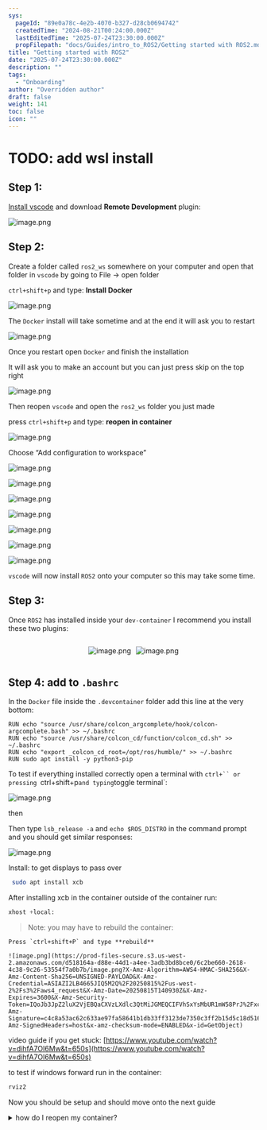 ```yaml
---
sys:
  pageId: "89e0a78c-4e2b-4070-b327-d28cb0694742"
  createdTime: "2024-08-21T00:24:00.000Z"
  lastEditedTime: "2025-07-24T23:30:00.000Z"
  propFilepath: "docs/Guides/intro_to_ROS2/Getting started with ROS2.md"
title: "Getting started with ROS2"
date: "2025-07-24T23:30:00.000Z"
description: ""
tags:
  - "Onboarding"
author: "Overridden author"
draft: false
weight: 141
toc: false
icon: ""
---
```


# TODO: add wsl install

## Step 1:

[Install vscode](https://code.visualstudio.com/download) and download **Remote Development** plugin:

![image.png](https://prod-files-secure.s3.us-west-2.amazonaws.com/d518164a-d88e-44d1-a4ee-3adb3bd8bce0/efb52993-1881-4a40-b95e-6f020334f022/image.png?X-Amz-Algorithm=AWS4-HMAC-SHA256&X-Amz-Content-Sha256=UNSIGNED-PAYLOAD&X-Amz-Credential=ASIAZI2LB466TZJLYTFX%2F20250815%2Fus-west-2%2Fs3%2Faws4_request&X-Amz-Date=20250815T140922Z&X-Amz-Expires=3600&X-Amz-Security-Token=IQoJb3JpZ2luX2VjEBQaCXVzLXdlc3QtMiJHMEUCIDDTM4vWZ4pj4mf2rn3xh6irYWEn4JnFaPyVJUE1lm25AiEArQdrxIkFIZsfhwpaz4cSlO5UZXVlYCSIm75BslIWwQ0q%2FwMIXRAAGgw2Mzc0MjMxODM4MDUiDJhz%2B9itxceNPEXVSyrcA1g8SvEwGfWsCNVCqpr5o01aUJGIP5d2D3PDvjs7518dP9yTr8cEPjmUXuF9Tz%2BaB07AkQ4hh4GBvldY%2FRs%2BNltEDTT9yCRd67q%2FczcdT8fy8SBv4wwWUhzx8e3nDz%2BFnyln5Y0sl1z3bXsqQDSexX7LpJwcqFZ2JxeZBuSkyw3tCky4rok2Q3d96y4sb5y12fJdGC94Oe7E2LKEGznSQdpVVPb7nLlDKaKS36pzyULJ8nWKkmfMBaUoHo2WXSZLgluuG%2Brkd%2BqHqHC09ifanshKb2XisO1gR4TNBiuoIPxNJUN2k6l7pBWBzNM2QlmwUwPPo9sfJ6E1fiCpBeXvM7RLk7KcrG2hQvCyk0qkB1dZyPrIviVi56ERGZ8DZmGZY7CNjOrNkmRHzptoqJxnNoqabaSRoS4hhUJylfTTlqifOMrXS3b%2FSz0En%2FUVfyA1xM4gyY422Yma1ZRPTBBzHXn8QxRHDZ4edpkf3vxdNWAWH0gJZjAkmq4070zk5NyVz46kifK%2FPSHKkmmAJtB3H5sBueZzG5e5M2OoI9z9VBuE6M87cfVU1AGUasOczWST0e%2BRx%2BuOu1vPfOIo4jnK0ttKafihXLISl5A%2BJxbu5KldGU4n%2FmSL4DCb1i0jMPq3%2FMQGOqUBtXLJv5lZ01mO%2FLjFHOLfyKrIWDBZG41JWe7fNHUc68pUcvY%2FCUYcRBSPje8QFkF09AaHeLK2ArKuKfnbNqnlF6JiiodLfVNm%2BomLC3dntFhk5BJ0H8Cwo0Dv2h6zqLlsTU27tKQVr%2Fzq5hIIourA10frt%2F2XA7wunRCPvKaCr4yGCeCl%2Fnuj9ahjVE2DrJU4JU%2BxbTZ9g5sYQlo6Zsv5tKXUwuOo&X-Amz-Signature=dad68a56ff1cdc40f2683e2c020b9c39b35db971f959b92053c62ac7b10cc9d1&X-Amz-SignedHeaders=host&x-amz-checksum-mode=ENABLED&x-id=GetObject)

## Step 2:

Create a folder called `ros2_ws` somewhere on your computer and open that folder in `vscode` by going to File → open folder 

`ctrl+shift+p` and type: **Install Docker**

![image.png](https://prod-files-secure.s3.us-west-2.amazonaws.com/d518164a-d88e-44d1-a4ee-3adb3bd8bce0/2269dc0e-1cd5-47ff-bceb-c04ad9b2eab0/image.png?X-Amz-Algorithm=AWS4-HMAC-SHA256&X-Amz-Content-Sha256=UNSIGNED-PAYLOAD&X-Amz-Credential=ASIAZI2LB466TZJLYTFX%2F20250815%2Fus-west-2%2Fs3%2Faws4_request&X-Amz-Date=20250815T140922Z&X-Amz-Expires=3600&X-Amz-Security-Token=IQoJb3JpZ2luX2VjEBQaCXVzLXdlc3QtMiJHMEUCIDDTM4vWZ4pj4mf2rn3xh6irYWEn4JnFaPyVJUE1lm25AiEArQdrxIkFIZsfhwpaz4cSlO5UZXVlYCSIm75BslIWwQ0q%2FwMIXRAAGgw2Mzc0MjMxODM4MDUiDJhz%2B9itxceNPEXVSyrcA1g8SvEwGfWsCNVCqpr5o01aUJGIP5d2D3PDvjs7518dP9yTr8cEPjmUXuF9Tz%2BaB07AkQ4hh4GBvldY%2FRs%2BNltEDTT9yCRd67q%2FczcdT8fy8SBv4wwWUhzx8e3nDz%2BFnyln5Y0sl1z3bXsqQDSexX7LpJwcqFZ2JxeZBuSkyw3tCky4rok2Q3d96y4sb5y12fJdGC94Oe7E2LKEGznSQdpVVPb7nLlDKaKS36pzyULJ8nWKkmfMBaUoHo2WXSZLgluuG%2Brkd%2BqHqHC09ifanshKb2XisO1gR4TNBiuoIPxNJUN2k6l7pBWBzNM2QlmwUwPPo9sfJ6E1fiCpBeXvM7RLk7KcrG2hQvCyk0qkB1dZyPrIviVi56ERGZ8DZmGZY7CNjOrNkmRHzptoqJxnNoqabaSRoS4hhUJylfTTlqifOMrXS3b%2FSz0En%2FUVfyA1xM4gyY422Yma1ZRPTBBzHXn8QxRHDZ4edpkf3vxdNWAWH0gJZjAkmq4070zk5NyVz46kifK%2FPSHKkmmAJtB3H5sBueZzG5e5M2OoI9z9VBuE6M87cfVU1AGUasOczWST0e%2BRx%2BuOu1vPfOIo4jnK0ttKafihXLISl5A%2BJxbu5KldGU4n%2FmSL4DCb1i0jMPq3%2FMQGOqUBtXLJv5lZ01mO%2FLjFHOLfyKrIWDBZG41JWe7fNHUc68pUcvY%2FCUYcRBSPje8QFkF09AaHeLK2ArKuKfnbNqnlF6JiiodLfVNm%2BomLC3dntFhk5BJ0H8Cwo0Dv2h6zqLlsTU27tKQVr%2Fzq5hIIourA10frt%2F2XA7wunRCPvKaCr4yGCeCl%2Fnuj9ahjVE2DrJU4JU%2BxbTZ9g5sYQlo6Zsv5tKXUwuOo&X-Amz-Signature=5f8026af86298a67e870c56a64b8d4e2f9c8e62a7e6e079ff7fa7bcdc51e49e0&X-Amz-SignedHeaders=host&x-amz-checksum-mode=ENABLED&x-id=GetObject)

The `Docker` install will take sometime and at the end it will ask you to restart

![image.png](https://prod-files-secure.s3.us-west-2.amazonaws.com/d518164a-d88e-44d1-a4ee-3adb3bd8bce0/ed233f78-be33-4b1f-b89c-9c346c0e961e/image.png?X-Amz-Algorithm=AWS4-HMAC-SHA256&X-Amz-Content-Sha256=UNSIGNED-PAYLOAD&X-Amz-Credential=ASIAZI2LB466TZJLYTFX%2F20250815%2Fus-west-2%2Fs3%2Faws4_request&X-Amz-Date=20250815T140922Z&X-Amz-Expires=3600&X-Amz-Security-Token=IQoJb3JpZ2luX2VjEBQaCXVzLXdlc3QtMiJHMEUCIDDTM4vWZ4pj4mf2rn3xh6irYWEn4JnFaPyVJUE1lm25AiEArQdrxIkFIZsfhwpaz4cSlO5UZXVlYCSIm75BslIWwQ0q%2FwMIXRAAGgw2Mzc0MjMxODM4MDUiDJhz%2B9itxceNPEXVSyrcA1g8SvEwGfWsCNVCqpr5o01aUJGIP5d2D3PDvjs7518dP9yTr8cEPjmUXuF9Tz%2BaB07AkQ4hh4GBvldY%2FRs%2BNltEDTT9yCRd67q%2FczcdT8fy8SBv4wwWUhzx8e3nDz%2BFnyln5Y0sl1z3bXsqQDSexX7LpJwcqFZ2JxeZBuSkyw3tCky4rok2Q3d96y4sb5y12fJdGC94Oe7E2LKEGznSQdpVVPb7nLlDKaKS36pzyULJ8nWKkmfMBaUoHo2WXSZLgluuG%2Brkd%2BqHqHC09ifanshKb2XisO1gR4TNBiuoIPxNJUN2k6l7pBWBzNM2QlmwUwPPo9sfJ6E1fiCpBeXvM7RLk7KcrG2hQvCyk0qkB1dZyPrIviVi56ERGZ8DZmGZY7CNjOrNkmRHzptoqJxnNoqabaSRoS4hhUJylfTTlqifOMrXS3b%2FSz0En%2FUVfyA1xM4gyY422Yma1ZRPTBBzHXn8QxRHDZ4edpkf3vxdNWAWH0gJZjAkmq4070zk5NyVz46kifK%2FPSHKkmmAJtB3H5sBueZzG5e5M2OoI9z9VBuE6M87cfVU1AGUasOczWST0e%2BRx%2BuOu1vPfOIo4jnK0ttKafihXLISl5A%2BJxbu5KldGU4n%2FmSL4DCb1i0jMPq3%2FMQGOqUBtXLJv5lZ01mO%2FLjFHOLfyKrIWDBZG41JWe7fNHUc68pUcvY%2FCUYcRBSPje8QFkF09AaHeLK2ArKuKfnbNqnlF6JiiodLfVNm%2BomLC3dntFhk5BJ0H8Cwo0Dv2h6zqLlsTU27tKQVr%2Fzq5hIIourA10frt%2F2XA7wunRCPvKaCr4yGCeCl%2Fnuj9ahjVE2DrJU4JU%2BxbTZ9g5sYQlo6Zsv5tKXUwuOo&X-Amz-Signature=47d2cb816a478c5bae1b8a031436fc0f0d94a33077b87a640ab25e8fae55f2bd&X-Amz-SignedHeaders=host&x-amz-checksum-mode=ENABLED&x-id=GetObject)

Once you restart open `Docker` and finish the installation

It will ask you to make an account but you can just press skip on the top right

![image.png](https://prod-files-secure.s3.us-west-2.amazonaws.com/d518164a-d88e-44d1-a4ee-3adb3bd8bce0/21010ad9-1659-4fd9-9f59-9932a09b2a3d/image.png?X-Amz-Algorithm=AWS4-HMAC-SHA256&X-Amz-Content-Sha256=UNSIGNED-PAYLOAD&X-Amz-Credential=ASIAZI2LB466TZJLYTFX%2F20250815%2Fus-west-2%2Fs3%2Faws4_request&X-Amz-Date=20250815T140922Z&X-Amz-Expires=3600&X-Amz-Security-Token=IQoJb3JpZ2luX2VjEBQaCXVzLXdlc3QtMiJHMEUCIDDTM4vWZ4pj4mf2rn3xh6irYWEn4JnFaPyVJUE1lm25AiEArQdrxIkFIZsfhwpaz4cSlO5UZXVlYCSIm75BslIWwQ0q%2FwMIXRAAGgw2Mzc0MjMxODM4MDUiDJhz%2B9itxceNPEXVSyrcA1g8SvEwGfWsCNVCqpr5o01aUJGIP5d2D3PDvjs7518dP9yTr8cEPjmUXuF9Tz%2BaB07AkQ4hh4GBvldY%2FRs%2BNltEDTT9yCRd67q%2FczcdT8fy8SBv4wwWUhzx8e3nDz%2BFnyln5Y0sl1z3bXsqQDSexX7LpJwcqFZ2JxeZBuSkyw3tCky4rok2Q3d96y4sb5y12fJdGC94Oe7E2LKEGznSQdpVVPb7nLlDKaKS36pzyULJ8nWKkmfMBaUoHo2WXSZLgluuG%2Brkd%2BqHqHC09ifanshKb2XisO1gR4TNBiuoIPxNJUN2k6l7pBWBzNM2QlmwUwPPo9sfJ6E1fiCpBeXvM7RLk7KcrG2hQvCyk0qkB1dZyPrIviVi56ERGZ8DZmGZY7CNjOrNkmRHzptoqJxnNoqabaSRoS4hhUJylfTTlqifOMrXS3b%2FSz0En%2FUVfyA1xM4gyY422Yma1ZRPTBBzHXn8QxRHDZ4edpkf3vxdNWAWH0gJZjAkmq4070zk5NyVz46kifK%2FPSHKkmmAJtB3H5sBueZzG5e5M2OoI9z9VBuE6M87cfVU1AGUasOczWST0e%2BRx%2BuOu1vPfOIo4jnK0ttKafihXLISl5A%2BJxbu5KldGU4n%2FmSL4DCb1i0jMPq3%2FMQGOqUBtXLJv5lZ01mO%2FLjFHOLfyKrIWDBZG41JWe7fNHUc68pUcvY%2FCUYcRBSPje8QFkF09AaHeLK2ArKuKfnbNqnlF6JiiodLfVNm%2BomLC3dntFhk5BJ0H8Cwo0Dv2h6zqLlsTU27tKQVr%2Fzq5hIIourA10frt%2F2XA7wunRCPvKaCr4yGCeCl%2Fnuj9ahjVE2DrJU4JU%2BxbTZ9g5sYQlo6Zsv5tKXUwuOo&X-Amz-Signature=20aa0396f8536b206238c413a6ea9ae3801a81ae3839b4fe03466e73276f97dc&X-Amz-SignedHeaders=host&x-amz-checksum-mode=ENABLED&x-id=GetObject)

Then reopen `vscode` and open the `ros2_ws` folder you just made

press `ctrl+shift+p` and type: **reopen in container**

![image.png](https://prod-files-secure.s3.us-west-2.amazonaws.com/d518164a-d88e-44d1-a4ee-3adb3bd8bce0/4e93b8c2-41ad-488c-8095-c74205196118/image.png?X-Amz-Algorithm=AWS4-HMAC-SHA256&X-Amz-Content-Sha256=UNSIGNED-PAYLOAD&X-Amz-Credential=ASIAZI2LB466TZJLYTFX%2F20250815%2Fus-west-2%2Fs3%2Faws4_request&X-Amz-Date=20250815T140922Z&X-Amz-Expires=3600&X-Amz-Security-Token=IQoJb3JpZ2luX2VjEBQaCXVzLXdlc3QtMiJHMEUCIDDTM4vWZ4pj4mf2rn3xh6irYWEn4JnFaPyVJUE1lm25AiEArQdrxIkFIZsfhwpaz4cSlO5UZXVlYCSIm75BslIWwQ0q%2FwMIXRAAGgw2Mzc0MjMxODM4MDUiDJhz%2B9itxceNPEXVSyrcA1g8SvEwGfWsCNVCqpr5o01aUJGIP5d2D3PDvjs7518dP9yTr8cEPjmUXuF9Tz%2BaB07AkQ4hh4GBvldY%2FRs%2BNltEDTT9yCRd67q%2FczcdT8fy8SBv4wwWUhzx8e3nDz%2BFnyln5Y0sl1z3bXsqQDSexX7LpJwcqFZ2JxeZBuSkyw3tCky4rok2Q3d96y4sb5y12fJdGC94Oe7E2LKEGznSQdpVVPb7nLlDKaKS36pzyULJ8nWKkmfMBaUoHo2WXSZLgluuG%2Brkd%2BqHqHC09ifanshKb2XisO1gR4TNBiuoIPxNJUN2k6l7pBWBzNM2QlmwUwPPo9sfJ6E1fiCpBeXvM7RLk7KcrG2hQvCyk0qkB1dZyPrIviVi56ERGZ8DZmGZY7CNjOrNkmRHzptoqJxnNoqabaSRoS4hhUJylfTTlqifOMrXS3b%2FSz0En%2FUVfyA1xM4gyY422Yma1ZRPTBBzHXn8QxRHDZ4edpkf3vxdNWAWH0gJZjAkmq4070zk5NyVz46kifK%2FPSHKkmmAJtB3H5sBueZzG5e5M2OoI9z9VBuE6M87cfVU1AGUasOczWST0e%2BRx%2BuOu1vPfOIo4jnK0ttKafihXLISl5A%2BJxbu5KldGU4n%2FmSL4DCb1i0jMPq3%2FMQGOqUBtXLJv5lZ01mO%2FLjFHOLfyKrIWDBZG41JWe7fNHUc68pUcvY%2FCUYcRBSPje8QFkF09AaHeLK2ArKuKfnbNqnlF6JiiodLfVNm%2BomLC3dntFhk5BJ0H8Cwo0Dv2h6zqLlsTU27tKQVr%2Fzq5hIIourA10frt%2F2XA7wunRCPvKaCr4yGCeCl%2Fnuj9ahjVE2DrJU4JU%2BxbTZ9g5sYQlo6Zsv5tKXUwuOo&X-Amz-Signature=8a986577e06d2792348550d82eb09fb2c8a944f118dde6ddd6ad9af57e04c984&X-Amz-SignedHeaders=host&x-amz-checksum-mode=ENABLED&x-id=GetObject)

Choose “Add configuration to workspace”

![image.png](https://prod-files-secure.s3.us-west-2.amazonaws.com/d518164a-d88e-44d1-a4ee-3adb3bd8bce0/9560b282-5060-4989-ba37-97e7b2c22476/image.png?X-Amz-Algorithm=AWS4-HMAC-SHA256&X-Amz-Content-Sha256=UNSIGNED-PAYLOAD&X-Amz-Credential=ASIAZI2LB466TZJLYTFX%2F20250815%2Fus-west-2%2Fs3%2Faws4_request&X-Amz-Date=20250815T140922Z&X-Amz-Expires=3600&X-Amz-Security-Token=IQoJb3JpZ2luX2VjEBQaCXVzLXdlc3QtMiJHMEUCIDDTM4vWZ4pj4mf2rn3xh6irYWEn4JnFaPyVJUE1lm25AiEArQdrxIkFIZsfhwpaz4cSlO5UZXVlYCSIm75BslIWwQ0q%2FwMIXRAAGgw2Mzc0MjMxODM4MDUiDJhz%2B9itxceNPEXVSyrcA1g8SvEwGfWsCNVCqpr5o01aUJGIP5d2D3PDvjs7518dP9yTr8cEPjmUXuF9Tz%2BaB07AkQ4hh4GBvldY%2FRs%2BNltEDTT9yCRd67q%2FczcdT8fy8SBv4wwWUhzx8e3nDz%2BFnyln5Y0sl1z3bXsqQDSexX7LpJwcqFZ2JxeZBuSkyw3tCky4rok2Q3d96y4sb5y12fJdGC94Oe7E2LKEGznSQdpVVPb7nLlDKaKS36pzyULJ8nWKkmfMBaUoHo2WXSZLgluuG%2Brkd%2BqHqHC09ifanshKb2XisO1gR4TNBiuoIPxNJUN2k6l7pBWBzNM2QlmwUwPPo9sfJ6E1fiCpBeXvM7RLk7KcrG2hQvCyk0qkB1dZyPrIviVi56ERGZ8DZmGZY7CNjOrNkmRHzptoqJxnNoqabaSRoS4hhUJylfTTlqifOMrXS3b%2FSz0En%2FUVfyA1xM4gyY422Yma1ZRPTBBzHXn8QxRHDZ4edpkf3vxdNWAWH0gJZjAkmq4070zk5NyVz46kifK%2FPSHKkmmAJtB3H5sBueZzG5e5M2OoI9z9VBuE6M87cfVU1AGUasOczWST0e%2BRx%2BuOu1vPfOIo4jnK0ttKafihXLISl5A%2BJxbu5KldGU4n%2FmSL4DCb1i0jMPq3%2FMQGOqUBtXLJv5lZ01mO%2FLjFHOLfyKrIWDBZG41JWe7fNHUc68pUcvY%2FCUYcRBSPje8QFkF09AaHeLK2ArKuKfnbNqnlF6JiiodLfVNm%2BomLC3dntFhk5BJ0H8Cwo0Dv2h6zqLlsTU27tKQVr%2Fzq5hIIourA10frt%2F2XA7wunRCPvKaCr4yGCeCl%2Fnuj9ahjVE2DrJU4JU%2BxbTZ9g5sYQlo6Zsv5tKXUwuOo&X-Amz-Signature=12c8b43ffea82a9cd0800429adc66463b962f2ffbfdba17b8c3397ea6f6bb54f&X-Amz-SignedHeaders=host&x-amz-checksum-mode=ENABLED&x-id=GetObject)

![image.png](https://prod-files-secure.s3.us-west-2.amazonaws.com/d518164a-d88e-44d1-a4ee-3adb3bd8bce0/2ee63f81-886b-48e8-a553-dc6e5eac99e4/image.png?X-Amz-Algorithm=AWS4-HMAC-SHA256&X-Amz-Content-Sha256=UNSIGNED-PAYLOAD&X-Amz-Credential=ASIAZI2LB466TZJLYTFX%2F20250815%2Fus-west-2%2Fs3%2Faws4_request&X-Amz-Date=20250815T140922Z&X-Amz-Expires=3600&X-Amz-Security-Token=IQoJb3JpZ2luX2VjEBQaCXVzLXdlc3QtMiJHMEUCIDDTM4vWZ4pj4mf2rn3xh6irYWEn4JnFaPyVJUE1lm25AiEArQdrxIkFIZsfhwpaz4cSlO5UZXVlYCSIm75BslIWwQ0q%2FwMIXRAAGgw2Mzc0MjMxODM4MDUiDJhz%2B9itxceNPEXVSyrcA1g8SvEwGfWsCNVCqpr5o01aUJGIP5d2D3PDvjs7518dP9yTr8cEPjmUXuF9Tz%2BaB07AkQ4hh4GBvldY%2FRs%2BNltEDTT9yCRd67q%2FczcdT8fy8SBv4wwWUhzx8e3nDz%2BFnyln5Y0sl1z3bXsqQDSexX7LpJwcqFZ2JxeZBuSkyw3tCky4rok2Q3d96y4sb5y12fJdGC94Oe7E2LKEGznSQdpVVPb7nLlDKaKS36pzyULJ8nWKkmfMBaUoHo2WXSZLgluuG%2Brkd%2BqHqHC09ifanshKb2XisO1gR4TNBiuoIPxNJUN2k6l7pBWBzNM2QlmwUwPPo9sfJ6E1fiCpBeXvM7RLk7KcrG2hQvCyk0qkB1dZyPrIviVi56ERGZ8DZmGZY7CNjOrNkmRHzptoqJxnNoqabaSRoS4hhUJylfTTlqifOMrXS3b%2FSz0En%2FUVfyA1xM4gyY422Yma1ZRPTBBzHXn8QxRHDZ4edpkf3vxdNWAWH0gJZjAkmq4070zk5NyVz46kifK%2FPSHKkmmAJtB3H5sBueZzG5e5M2OoI9z9VBuE6M87cfVU1AGUasOczWST0e%2BRx%2BuOu1vPfOIo4jnK0ttKafihXLISl5A%2BJxbu5KldGU4n%2FmSL4DCb1i0jMPq3%2FMQGOqUBtXLJv5lZ01mO%2FLjFHOLfyKrIWDBZG41JWe7fNHUc68pUcvY%2FCUYcRBSPje8QFkF09AaHeLK2ArKuKfnbNqnlF6JiiodLfVNm%2BomLC3dntFhk5BJ0H8Cwo0Dv2h6zqLlsTU27tKQVr%2Fzq5hIIourA10frt%2F2XA7wunRCPvKaCr4yGCeCl%2Fnuj9ahjVE2DrJU4JU%2BxbTZ9g5sYQlo6Zsv5tKXUwuOo&X-Amz-Signature=5863958e6f1bad38dfc4c6356672c663f463ba8cf12dac2a22d270d4f9ea5ef0&X-Amz-SignedHeaders=host&x-amz-checksum-mode=ENABLED&x-id=GetObject)

![image.png](https://prod-files-secure.s3.us-west-2.amazonaws.com/d518164a-d88e-44d1-a4ee-3adb3bd8bce0/e0fd626c-c8b6-4b2c-95d1-fa4c26514504/image.png?X-Amz-Algorithm=AWS4-HMAC-SHA256&X-Amz-Content-Sha256=UNSIGNED-PAYLOAD&X-Amz-Credential=ASIAZI2LB466TZJLYTFX%2F20250815%2Fus-west-2%2Fs3%2Faws4_request&X-Amz-Date=20250815T140922Z&X-Amz-Expires=3600&X-Amz-Security-Token=IQoJb3JpZ2luX2VjEBQaCXVzLXdlc3QtMiJHMEUCIDDTM4vWZ4pj4mf2rn3xh6irYWEn4JnFaPyVJUE1lm25AiEArQdrxIkFIZsfhwpaz4cSlO5UZXVlYCSIm75BslIWwQ0q%2FwMIXRAAGgw2Mzc0MjMxODM4MDUiDJhz%2B9itxceNPEXVSyrcA1g8SvEwGfWsCNVCqpr5o01aUJGIP5d2D3PDvjs7518dP9yTr8cEPjmUXuF9Tz%2BaB07AkQ4hh4GBvldY%2FRs%2BNltEDTT9yCRd67q%2FczcdT8fy8SBv4wwWUhzx8e3nDz%2BFnyln5Y0sl1z3bXsqQDSexX7LpJwcqFZ2JxeZBuSkyw3tCky4rok2Q3d96y4sb5y12fJdGC94Oe7E2LKEGznSQdpVVPb7nLlDKaKS36pzyULJ8nWKkmfMBaUoHo2WXSZLgluuG%2Brkd%2BqHqHC09ifanshKb2XisO1gR4TNBiuoIPxNJUN2k6l7pBWBzNM2QlmwUwPPo9sfJ6E1fiCpBeXvM7RLk7KcrG2hQvCyk0qkB1dZyPrIviVi56ERGZ8DZmGZY7CNjOrNkmRHzptoqJxnNoqabaSRoS4hhUJylfTTlqifOMrXS3b%2FSz0En%2FUVfyA1xM4gyY422Yma1ZRPTBBzHXn8QxRHDZ4edpkf3vxdNWAWH0gJZjAkmq4070zk5NyVz46kifK%2FPSHKkmmAJtB3H5sBueZzG5e5M2OoI9z9VBuE6M87cfVU1AGUasOczWST0e%2BRx%2BuOu1vPfOIo4jnK0ttKafihXLISl5A%2BJxbu5KldGU4n%2FmSL4DCb1i0jMPq3%2FMQGOqUBtXLJv5lZ01mO%2FLjFHOLfyKrIWDBZG41JWe7fNHUc68pUcvY%2FCUYcRBSPje8QFkF09AaHeLK2ArKuKfnbNqnlF6JiiodLfVNm%2BomLC3dntFhk5BJ0H8Cwo0Dv2h6zqLlsTU27tKQVr%2Fzq5hIIourA10frt%2F2XA7wunRCPvKaCr4yGCeCl%2Fnuj9ahjVE2DrJU4JU%2BxbTZ9g5sYQlo6Zsv5tKXUwuOo&X-Amz-Signature=9ad87789349307f7dfcc970484029710d9f79fa23106bfcda7a4f64aec28a013&X-Amz-SignedHeaders=host&x-amz-checksum-mode=ENABLED&x-id=GetObject)

![image.png](https://prod-files-secure.s3.us-west-2.amazonaws.com/d518164a-d88e-44d1-a4ee-3adb3bd8bce0/a2e13f50-d2ab-4719-a4c2-7ced634bfc9d/image.png?X-Amz-Algorithm=AWS4-HMAC-SHA256&X-Amz-Content-Sha256=UNSIGNED-PAYLOAD&X-Amz-Credential=ASIAZI2LB466TZJLYTFX%2F20250815%2Fus-west-2%2Fs3%2Faws4_request&X-Amz-Date=20250815T140922Z&X-Amz-Expires=3600&X-Amz-Security-Token=IQoJb3JpZ2luX2VjEBQaCXVzLXdlc3QtMiJHMEUCIDDTM4vWZ4pj4mf2rn3xh6irYWEn4JnFaPyVJUE1lm25AiEArQdrxIkFIZsfhwpaz4cSlO5UZXVlYCSIm75BslIWwQ0q%2FwMIXRAAGgw2Mzc0MjMxODM4MDUiDJhz%2B9itxceNPEXVSyrcA1g8SvEwGfWsCNVCqpr5o01aUJGIP5d2D3PDvjs7518dP9yTr8cEPjmUXuF9Tz%2BaB07AkQ4hh4GBvldY%2FRs%2BNltEDTT9yCRd67q%2FczcdT8fy8SBv4wwWUhzx8e3nDz%2BFnyln5Y0sl1z3bXsqQDSexX7LpJwcqFZ2JxeZBuSkyw3tCky4rok2Q3d96y4sb5y12fJdGC94Oe7E2LKEGznSQdpVVPb7nLlDKaKS36pzyULJ8nWKkmfMBaUoHo2WXSZLgluuG%2Brkd%2BqHqHC09ifanshKb2XisO1gR4TNBiuoIPxNJUN2k6l7pBWBzNM2QlmwUwPPo9sfJ6E1fiCpBeXvM7RLk7KcrG2hQvCyk0qkB1dZyPrIviVi56ERGZ8DZmGZY7CNjOrNkmRHzptoqJxnNoqabaSRoS4hhUJylfTTlqifOMrXS3b%2FSz0En%2FUVfyA1xM4gyY422Yma1ZRPTBBzHXn8QxRHDZ4edpkf3vxdNWAWH0gJZjAkmq4070zk5NyVz46kifK%2FPSHKkmmAJtB3H5sBueZzG5e5M2OoI9z9VBuE6M87cfVU1AGUasOczWST0e%2BRx%2BuOu1vPfOIo4jnK0ttKafihXLISl5A%2BJxbu5KldGU4n%2FmSL4DCb1i0jMPq3%2FMQGOqUBtXLJv5lZ01mO%2FLjFHOLfyKrIWDBZG41JWe7fNHUc68pUcvY%2FCUYcRBSPje8QFkF09AaHeLK2ArKuKfnbNqnlF6JiiodLfVNm%2BomLC3dntFhk5BJ0H8Cwo0Dv2h6zqLlsTU27tKQVr%2Fzq5hIIourA10frt%2F2XA7wunRCPvKaCr4yGCeCl%2Fnuj9ahjVE2DrJU4JU%2BxbTZ9g5sYQlo6Zsv5tKXUwuOo&X-Amz-Signature=2274a7924bee8b13ff0e6bc5835bf194066fdb7f0ab525034c38cacb442d7026&X-Amz-SignedHeaders=host&x-amz-checksum-mode=ENABLED&x-id=GetObject)

![image.png](https://prod-files-secure.s3.us-west-2.amazonaws.com/d518164a-d88e-44d1-a4ee-3adb3bd8bce0/6cc478ad-aaba-4bf7-9fcc-403277ab896c/image.png?X-Amz-Algorithm=AWS4-HMAC-SHA256&X-Amz-Content-Sha256=UNSIGNED-PAYLOAD&X-Amz-Credential=ASIAZI2LB466TZJLYTFX%2F20250815%2Fus-west-2%2Fs3%2Faws4_request&X-Amz-Date=20250815T140922Z&X-Amz-Expires=3600&X-Amz-Security-Token=IQoJb3JpZ2luX2VjEBQaCXVzLXdlc3QtMiJHMEUCIDDTM4vWZ4pj4mf2rn3xh6irYWEn4JnFaPyVJUE1lm25AiEArQdrxIkFIZsfhwpaz4cSlO5UZXVlYCSIm75BslIWwQ0q%2FwMIXRAAGgw2Mzc0MjMxODM4MDUiDJhz%2B9itxceNPEXVSyrcA1g8SvEwGfWsCNVCqpr5o01aUJGIP5d2D3PDvjs7518dP9yTr8cEPjmUXuF9Tz%2BaB07AkQ4hh4GBvldY%2FRs%2BNltEDTT9yCRd67q%2FczcdT8fy8SBv4wwWUhzx8e3nDz%2BFnyln5Y0sl1z3bXsqQDSexX7LpJwcqFZ2JxeZBuSkyw3tCky4rok2Q3d96y4sb5y12fJdGC94Oe7E2LKEGznSQdpVVPb7nLlDKaKS36pzyULJ8nWKkmfMBaUoHo2WXSZLgluuG%2Brkd%2BqHqHC09ifanshKb2XisO1gR4TNBiuoIPxNJUN2k6l7pBWBzNM2QlmwUwPPo9sfJ6E1fiCpBeXvM7RLk7KcrG2hQvCyk0qkB1dZyPrIviVi56ERGZ8DZmGZY7CNjOrNkmRHzptoqJxnNoqabaSRoS4hhUJylfTTlqifOMrXS3b%2FSz0En%2FUVfyA1xM4gyY422Yma1ZRPTBBzHXn8QxRHDZ4edpkf3vxdNWAWH0gJZjAkmq4070zk5NyVz46kifK%2FPSHKkmmAJtB3H5sBueZzG5e5M2OoI9z9VBuE6M87cfVU1AGUasOczWST0e%2BRx%2BuOu1vPfOIo4jnK0ttKafihXLISl5A%2BJxbu5KldGU4n%2FmSL4DCb1i0jMPq3%2FMQGOqUBtXLJv5lZ01mO%2FLjFHOLfyKrIWDBZG41JWe7fNHUc68pUcvY%2FCUYcRBSPje8QFkF09AaHeLK2ArKuKfnbNqnlF6JiiodLfVNm%2BomLC3dntFhk5BJ0H8Cwo0Dv2h6zqLlsTU27tKQVr%2Fzq5hIIourA10frt%2F2XA7wunRCPvKaCr4yGCeCl%2Fnuj9ahjVE2DrJU4JU%2BxbTZ9g5sYQlo6Zsv5tKXUwuOo&X-Amz-Signature=06ed8fa9388e0b35949bb50c818cd903ecd90c1ea907732136a228f1015d8471&X-Amz-SignedHeaders=host&x-amz-checksum-mode=ENABLED&x-id=GetObject)

![image.png](https://prod-files-secure.s3.us-west-2.amazonaws.com/d518164a-d88e-44d1-a4ee-3adb3bd8bce0/53255b28-f75e-430f-b9e3-c0ac8577e42b/image.png?X-Amz-Algorithm=AWS4-HMAC-SHA256&X-Amz-Content-Sha256=UNSIGNED-PAYLOAD&X-Amz-Credential=ASIAZI2LB466TZJLYTFX%2F20250815%2Fus-west-2%2Fs3%2Faws4_request&X-Amz-Date=20250815T140922Z&X-Amz-Expires=3600&X-Amz-Security-Token=IQoJb3JpZ2luX2VjEBQaCXVzLXdlc3QtMiJHMEUCIDDTM4vWZ4pj4mf2rn3xh6irYWEn4JnFaPyVJUE1lm25AiEArQdrxIkFIZsfhwpaz4cSlO5UZXVlYCSIm75BslIWwQ0q%2FwMIXRAAGgw2Mzc0MjMxODM4MDUiDJhz%2B9itxceNPEXVSyrcA1g8SvEwGfWsCNVCqpr5o01aUJGIP5d2D3PDvjs7518dP9yTr8cEPjmUXuF9Tz%2BaB07AkQ4hh4GBvldY%2FRs%2BNltEDTT9yCRd67q%2FczcdT8fy8SBv4wwWUhzx8e3nDz%2BFnyln5Y0sl1z3bXsqQDSexX7LpJwcqFZ2JxeZBuSkyw3tCky4rok2Q3d96y4sb5y12fJdGC94Oe7E2LKEGznSQdpVVPb7nLlDKaKS36pzyULJ8nWKkmfMBaUoHo2WXSZLgluuG%2Brkd%2BqHqHC09ifanshKb2XisO1gR4TNBiuoIPxNJUN2k6l7pBWBzNM2QlmwUwPPo9sfJ6E1fiCpBeXvM7RLk7KcrG2hQvCyk0qkB1dZyPrIviVi56ERGZ8DZmGZY7CNjOrNkmRHzptoqJxnNoqabaSRoS4hhUJylfTTlqifOMrXS3b%2FSz0En%2FUVfyA1xM4gyY422Yma1ZRPTBBzHXn8QxRHDZ4edpkf3vxdNWAWH0gJZjAkmq4070zk5NyVz46kifK%2FPSHKkmmAJtB3H5sBueZzG5e5M2OoI9z9VBuE6M87cfVU1AGUasOczWST0e%2BRx%2BuOu1vPfOIo4jnK0ttKafihXLISl5A%2BJxbu5KldGU4n%2FmSL4DCb1i0jMPq3%2FMQGOqUBtXLJv5lZ01mO%2FLjFHOLfyKrIWDBZG41JWe7fNHUc68pUcvY%2FCUYcRBSPje8QFkF09AaHeLK2ArKuKfnbNqnlF6JiiodLfVNm%2BomLC3dntFhk5BJ0H8Cwo0Dv2h6zqLlsTU27tKQVr%2Fzq5hIIourA10frt%2F2XA7wunRCPvKaCr4yGCeCl%2Fnuj9ahjVE2DrJU4JU%2BxbTZ9g5sYQlo6Zsv5tKXUwuOo&X-Amz-Signature=426bd780d181a733b7ff25536217623f047074e51e75ac15da1b0142ed90f95f&X-Amz-SignedHeaders=host&x-amz-checksum-mode=ENABLED&x-id=GetObject)

![image.png](https://prod-files-secure.s3.us-west-2.amazonaws.com/d518164a-d88e-44d1-a4ee-3adb3bd8bce0/7c562767-5af9-4ffb-97d1-327bcdf4ee00/image.png?X-Amz-Algorithm=AWS4-HMAC-SHA256&X-Amz-Content-Sha256=UNSIGNED-PAYLOAD&X-Amz-Credential=ASIAZI2LB466TZJLYTFX%2F20250815%2Fus-west-2%2Fs3%2Faws4_request&X-Amz-Date=20250815T140922Z&X-Amz-Expires=3600&X-Amz-Security-Token=IQoJb3JpZ2luX2VjEBQaCXVzLXdlc3QtMiJHMEUCIDDTM4vWZ4pj4mf2rn3xh6irYWEn4JnFaPyVJUE1lm25AiEArQdrxIkFIZsfhwpaz4cSlO5UZXVlYCSIm75BslIWwQ0q%2FwMIXRAAGgw2Mzc0MjMxODM4MDUiDJhz%2B9itxceNPEXVSyrcA1g8SvEwGfWsCNVCqpr5o01aUJGIP5d2D3PDvjs7518dP9yTr8cEPjmUXuF9Tz%2BaB07AkQ4hh4GBvldY%2FRs%2BNltEDTT9yCRd67q%2FczcdT8fy8SBv4wwWUhzx8e3nDz%2BFnyln5Y0sl1z3bXsqQDSexX7LpJwcqFZ2JxeZBuSkyw3tCky4rok2Q3d96y4sb5y12fJdGC94Oe7E2LKEGznSQdpVVPb7nLlDKaKS36pzyULJ8nWKkmfMBaUoHo2WXSZLgluuG%2Brkd%2BqHqHC09ifanshKb2XisO1gR4TNBiuoIPxNJUN2k6l7pBWBzNM2QlmwUwPPo9sfJ6E1fiCpBeXvM7RLk7KcrG2hQvCyk0qkB1dZyPrIviVi56ERGZ8DZmGZY7CNjOrNkmRHzptoqJxnNoqabaSRoS4hhUJylfTTlqifOMrXS3b%2FSz0En%2FUVfyA1xM4gyY422Yma1ZRPTBBzHXn8QxRHDZ4edpkf3vxdNWAWH0gJZjAkmq4070zk5NyVz46kifK%2FPSHKkmmAJtB3H5sBueZzG5e5M2OoI9z9VBuE6M87cfVU1AGUasOczWST0e%2BRx%2BuOu1vPfOIo4jnK0ttKafihXLISl5A%2BJxbu5KldGU4n%2FmSL4DCb1i0jMPq3%2FMQGOqUBtXLJv5lZ01mO%2FLjFHOLfyKrIWDBZG41JWe7fNHUc68pUcvY%2FCUYcRBSPje8QFkF09AaHeLK2ArKuKfnbNqnlF6JiiodLfVNm%2BomLC3dntFhk5BJ0H8Cwo0Dv2h6zqLlsTU27tKQVr%2Fzq5hIIourA10frt%2F2XA7wunRCPvKaCr4yGCeCl%2Fnuj9ahjVE2DrJU4JU%2BxbTZ9g5sYQlo6Zsv5tKXUwuOo&X-Amz-Signature=51aae9d3047996777067aa81d7cd44fca45f821548c52dbf77476978b4b0a503&X-Amz-SignedHeaders=host&x-amz-checksum-mode=ENABLED&x-id=GetObject)

`vscode` will now install `ROS2` onto your computer so this may take some time.

## Step 3:

Once `ROS2` has installed inside your `dev-container` I recommend you install these two plugins:

<div style="display: flex;flex-direction: row; column-gap:10px; max-width: 630px;justify-content: center;">
<div>

![image.png](https://prod-files-secure.s3.us-west-2.amazonaws.com/d518164a-d88e-44d1-a4ee-3adb3bd8bce0/3fc3d550-5a54-4ba1-ba6b-faa01cdb7369/image.png?X-Amz-Algorithm=AWS4-HMAC-SHA256&X-Amz-Content-Sha256=UNSIGNED-PAYLOAD&X-Amz-Credential=ASIAZI2LB466WQYSE4QN%2F20250815%2Fus-west-2%2Fs3%2Faws4_request&X-Amz-Date=20250815T140929Z&X-Amz-Expires=3600&X-Amz-Security-Token=IQoJb3JpZ2luX2VjEBQaCXVzLXdlc3QtMiJIMEYCIQDV2aIRtZWWglIUKh1mov28IJOiXveacFLo5ByTOflnhQIhAPvyvLoFaIwdxLHm2l0SnLbeS1DNVF6L8X7X6FHawj1QKv8DCF0QABoMNjM3NDIzMTgzODA1Igw7Bt4uuCXO2XlPzd8q3ANbu3hl7ae1jE2a2vGD%2Fpg4%2FZbUdQeI3UhmypRDie9g4sgoqmO2mOJB%2BFuvK2kKfNKzmySWJlmKyz7Ww%2BWP2LIDXMmZBMoQ88E26rcgD8m%2FLhTpWQNkG6TsuuEpByf1c8%2FeLRhZAXqv7HzaWiWvIdwz0b%2B4OD81EYmkwsynOUm60q9I6FcYkUxZkDIFcD972MyZZGYNonT0807zjQdbDV9DKPe5j4O8dnlSoaoHnf%2F%2FVX4%2FyFz7uhc8M01xt20eyTgqC%2F3a%2Bo%2BGvaAreKrAcsx%2BAPGlZ46JBgHZLHpUB8X7u38StFazZfoBXD2wm8YmhtMWgAu1uLkeiR5Q59%2Byx41ymsbT%2Fn0Z4vOeNl6kM6FekXUEXcVsZhJQAxBaTkkvboiHdYPQHp8Cl31dV8ce7zKGXo6KFT%2F4JPRYhk2dZ636l56VvJNm0TGyE%2FiwDsc5eyBZ%2BtOIjvIBh2OtufDKiYGBmtQqrVojJY6eZrTfVx8veTKIMljJwgnNM12hoG5IOKGKqNhVQy2rURbVZMlBB2%2FGISxcyDoxl8wUxIfooqcWhln1eOmbnMYFPkFW9dpRDDanrnUgaRxnuWVfz8j3gVVTW7Qx3zRH%2BXSxw5674Fan8DjXTqkfoZH0rSoLODDstvzEBjqkAQW9u5TnSvBZ3GyHZhAH%2BGKCX4cXr5I9%2BRfhPV2iAwXEelDAzjcSzlpOiqUE9Ek1oTSOUtrE3%2Bs45OCEzrZYxDW9O3v5%2F%2BsjOcmIgWRN8kyHwqtSWoN70pqb6Lsp2qb9iDY3ZIaiKU%2FMcN9sZwPbZmw4zMMG6rbwgCdE8z%2BuEdItD4EWbkDD72LHxEQ%2F12zN8xz28C%2BA97l1GgihJ2iq%2BDDbezwC&X-Amz-Signature=12fb5299aab351f1bdbb0d1db96dfd5fcc77d496565629011fcabe7a3dd22ac6&X-Amz-SignedHeaders=host&x-amz-checksum-mode=ENABLED&x-id=GetObject)

</div>
<div>

![image.png](https://prod-files-secure.s3.us-west-2.amazonaws.com/d518164a-d88e-44d1-a4ee-3adb3bd8bce0/d994cc66-13c2-4093-a5a3-f84cf4601a82/image.png?X-Amz-Algorithm=AWS4-HMAC-SHA256&X-Amz-Content-Sha256=UNSIGNED-PAYLOAD&X-Amz-Credential=ASIAZI2LB4663BQQOQSQ%2F20250815%2Fus-west-2%2Fs3%2Faws4_request&X-Amz-Date=20250815T140929Z&X-Amz-Expires=3600&X-Amz-Security-Token=IQoJb3JpZ2luX2VjEBQaCXVzLXdlc3QtMiJHMEUCIG1rRzgJJWT2MK8CJayE28KqkwzPgceHp77%2FtaIsdNpvAiEAlUEMon7Ccc1CMf36JY%2BEU5DhVxloo2ZcoqV76iS7S%2Bgq%2FwMIXRAAGgw2Mzc0MjMxODM4MDUiDFhkdp4qZ7DyTutscyrcA5musP3p37uyl26%2Fyp%2FAoPEUSpS3GmmcoI59J37MEe6yumR%2FKs3j%2F5QbRxtLANybW40zVCKR3KNmKpRaaHf6lMHOGH5ZBUZIdHqAvZnCohTw%2FI7OZAMfTgVPxU3aM00X%2BW1tKMKtsl9jX%2BO%2B4mUuch1NgpbvK0zz%2Fi54wZ9qG5z7HUo3DxE%2BO8mhG5bwhFraXrBg41neKipiz8ahcce4Bk3DVZy8fvNBx1lY4D9%2F3pNYSYKDaAdMBjpzCYqVIU3gKsDoIbmBgrydi9EjN6JZn4mN%2F%2BGlIZlsKblCRQ%2BKoGpBoM%2BVcoqbevtnShKQo1nOVTrIVdNddIkmabuphtbPDJjSI5MRIF%2BWgsue%2FWtWQItKWxgNoOJzmd6x2wxRXWvwi1D%2BB7QpYL7vLY4wRKVbQg5UxSXsfPsMtepx6paIv7TT3JnLLWKUruTY1InfTNBKuBe64wznv3HhYiUZJ11Oz6Dh9ENfhjYHs%2BP2%2FslAbkhnr68Y3i1%2Bgm4w%2BUOzYeS4VQc9UkQVLboU3tp%2FT%2BLm738Sc8CAgqNL6HljiCX7zFK6n5xCYgB0nECAZYt5rt1Kk2JapQIZqYcyBvPDOv%2B7KxDHCf3GDunp6mzzD28VODTeaCyeECV08UAHCVoRMMy3%2FMQGOqUBAfkdDjXCUTnfmZ6sytul2wM1iZlz0tUcwYAlR95S3z7v2Vyk0BQOweG2S0IimemWrtABL3xX16HjRg%2FBJfO2Z0CfzT6eQCyJb6kMMjIxtmomptuRZLgJX9sD32%2BOXJnht2DSGeXHzc70apCkJQiazpU0DjS0AFyLOgTv6vS1awkmOrrxIN7i04R%2FXzfnu5Zfb6k32ayEA%2B5UzXfizCSOptl3syUQ&X-Amz-Signature=af4bbf228a8524f67bda05f024eb6319f06a6e701ba9372d90bf3c1e3025ed3d&X-Amz-SignedHeaders=host&x-amz-checksum-mode=ENABLED&x-id=GetObject)

</div>
</div>

## Step 4: add to `.bashrc`

In the `Docker` file inside the `.devcontainer` folder add this line at the very bottom: 

```docker
RUN echo "source /usr/share/colcon_argcomplete/hook/colcon-argcomplete.bash" >> ~/.bashrc
RUN echo "source /usr/share/colcon_cd/function/colcon_cd.sh" >> ~/.bashrc
RUN echo "export _colcon_cd_root=/opt/ros/humble/" >> ~/.bashrc
RUN sudo apt install -y python3-pip 
```

To test if everything installed correctly open a terminal with `ctrl+`` or pressing `ctrl+shift+p` and typing `toggle terminal`:

![image.png](https://prod-files-secure.s3.us-west-2.amazonaws.com/d518164a-d88e-44d1-a4ee-3adb3bd8bce0/6a4943d8-b04e-4c02-9a58-775f3384d1a5/image.png?X-Amz-Algorithm=AWS4-HMAC-SHA256&X-Amz-Content-Sha256=UNSIGNED-PAYLOAD&X-Amz-Credential=ASIAZI2LB466TZJLYTFX%2F20250815%2Fus-west-2%2Fs3%2Faws4_request&X-Amz-Date=20250815T140923Z&X-Amz-Expires=3600&X-Amz-Security-Token=IQoJb3JpZ2luX2VjEBQaCXVzLXdlc3QtMiJHMEUCIDDTM4vWZ4pj4mf2rn3xh6irYWEn4JnFaPyVJUE1lm25AiEArQdrxIkFIZsfhwpaz4cSlO5UZXVlYCSIm75BslIWwQ0q%2FwMIXRAAGgw2Mzc0MjMxODM4MDUiDJhz%2B9itxceNPEXVSyrcA1g8SvEwGfWsCNVCqpr5o01aUJGIP5d2D3PDvjs7518dP9yTr8cEPjmUXuF9Tz%2BaB07AkQ4hh4GBvldY%2FRs%2BNltEDTT9yCRd67q%2FczcdT8fy8SBv4wwWUhzx8e3nDz%2BFnyln5Y0sl1z3bXsqQDSexX7LpJwcqFZ2JxeZBuSkyw3tCky4rok2Q3d96y4sb5y12fJdGC94Oe7E2LKEGznSQdpVVPb7nLlDKaKS36pzyULJ8nWKkmfMBaUoHo2WXSZLgluuG%2Brkd%2BqHqHC09ifanshKb2XisO1gR4TNBiuoIPxNJUN2k6l7pBWBzNM2QlmwUwPPo9sfJ6E1fiCpBeXvM7RLk7KcrG2hQvCyk0qkB1dZyPrIviVi56ERGZ8DZmGZY7CNjOrNkmRHzptoqJxnNoqabaSRoS4hhUJylfTTlqifOMrXS3b%2FSz0En%2FUVfyA1xM4gyY422Yma1ZRPTBBzHXn8QxRHDZ4edpkf3vxdNWAWH0gJZjAkmq4070zk5NyVz46kifK%2FPSHKkmmAJtB3H5sBueZzG5e5M2OoI9z9VBuE6M87cfVU1AGUasOczWST0e%2BRx%2BuOu1vPfOIo4jnK0ttKafihXLISl5A%2BJxbu5KldGU4n%2FmSL4DCb1i0jMPq3%2FMQGOqUBtXLJv5lZ01mO%2FLjFHOLfyKrIWDBZG41JWe7fNHUc68pUcvY%2FCUYcRBSPje8QFkF09AaHeLK2ArKuKfnbNqnlF6JiiodLfVNm%2BomLC3dntFhk5BJ0H8Cwo0Dv2h6zqLlsTU27tKQVr%2Fzq5hIIourA10frt%2F2XA7wunRCPvKaCr4yGCeCl%2Fnuj9ahjVE2DrJU4JU%2BxbTZ9g5sYQlo6Zsv5tKXUwuOo&X-Amz-Signature=8d284b934345d8703101bf8d9cabdf8301fecefeaa19e1b6b9650f8eb34ee4b5&X-Amz-SignedHeaders=host&x-amz-checksum-mode=ENABLED&x-id=GetObject)

then 

Then type `lsb_release -a` and `echo $ROS_DISTRO` in the command prompt and you should get similar responses:

![image.png](https://prod-files-secure.s3.us-west-2.amazonaws.com/d518164a-d88e-44d1-a4ee-3adb3bd8bce0/3e635dec-a805-4e85-8b9e-d000e5b71a4e/image.png?X-Amz-Algorithm=AWS4-HMAC-SHA256&X-Amz-Content-Sha256=UNSIGNED-PAYLOAD&X-Amz-Credential=ASIAZI2LB466TZJLYTFX%2F20250815%2Fus-west-2%2Fs3%2Faws4_request&X-Amz-Date=20250815T140923Z&X-Amz-Expires=3600&X-Amz-Security-Token=IQoJb3JpZ2luX2VjEBQaCXVzLXdlc3QtMiJHMEUCIDDTM4vWZ4pj4mf2rn3xh6irYWEn4JnFaPyVJUE1lm25AiEArQdrxIkFIZsfhwpaz4cSlO5UZXVlYCSIm75BslIWwQ0q%2FwMIXRAAGgw2Mzc0MjMxODM4MDUiDJhz%2B9itxceNPEXVSyrcA1g8SvEwGfWsCNVCqpr5o01aUJGIP5d2D3PDvjs7518dP9yTr8cEPjmUXuF9Tz%2BaB07AkQ4hh4GBvldY%2FRs%2BNltEDTT9yCRd67q%2FczcdT8fy8SBv4wwWUhzx8e3nDz%2BFnyln5Y0sl1z3bXsqQDSexX7LpJwcqFZ2JxeZBuSkyw3tCky4rok2Q3d96y4sb5y12fJdGC94Oe7E2LKEGznSQdpVVPb7nLlDKaKS36pzyULJ8nWKkmfMBaUoHo2WXSZLgluuG%2Brkd%2BqHqHC09ifanshKb2XisO1gR4TNBiuoIPxNJUN2k6l7pBWBzNM2QlmwUwPPo9sfJ6E1fiCpBeXvM7RLk7KcrG2hQvCyk0qkB1dZyPrIviVi56ERGZ8DZmGZY7CNjOrNkmRHzptoqJxnNoqabaSRoS4hhUJylfTTlqifOMrXS3b%2FSz0En%2FUVfyA1xM4gyY422Yma1ZRPTBBzHXn8QxRHDZ4edpkf3vxdNWAWH0gJZjAkmq4070zk5NyVz46kifK%2FPSHKkmmAJtB3H5sBueZzG5e5M2OoI9z9VBuE6M87cfVU1AGUasOczWST0e%2BRx%2BuOu1vPfOIo4jnK0ttKafihXLISl5A%2BJxbu5KldGU4n%2FmSL4DCb1i0jMPq3%2FMQGOqUBtXLJv5lZ01mO%2FLjFHOLfyKrIWDBZG41JWe7fNHUc68pUcvY%2FCUYcRBSPje8QFkF09AaHeLK2ArKuKfnbNqnlF6JiiodLfVNm%2BomLC3dntFhk5BJ0H8Cwo0Dv2h6zqLlsTU27tKQVr%2Fzq5hIIourA10frt%2F2XA7wunRCPvKaCr4yGCeCl%2Fnuj9ahjVE2DrJU4JU%2BxbTZ9g5sYQlo6Zsv5tKXUwuOo&X-Amz-Signature=d0fa0b5914f5b0862fb8710aaaf84662f68a50976994015b29750ec2ea99b418&X-Amz-SignedHeaders=host&x-amz-checksum-mode=ENABLED&x-id=GetObject)

Install:  to get displays to pass over

```bash
 sudo apt install xcb
```

After installing xcb in the container outside of the container run:

```python
xhost +local:
```

> Note: you may have to rebuild the container:

	Press `ctrl+shift+P` and type **rebuild**

	![image.png](https://prod-files-secure.s3.us-west-2.amazonaws.com/d518164a-d88e-44d1-a4ee-3adb3bd8bce0/6c2be660-2618-4c38-9c26-53554f7a0b7b/image.png?X-Amz-Algorithm=AWS4-HMAC-SHA256&X-Amz-Content-Sha256=UNSIGNED-PAYLOAD&X-Amz-Credential=ASIAZI2LB4665JIQ5M2Q%2F20250815%2Fus-west-2%2Fs3%2Faws4_request&X-Amz-Date=20250815T140930Z&X-Amz-Expires=3600&X-Amz-Security-Token=IQoJb3JpZ2luX2VjEBQaCXVzLXdlc3QtMiJGMEQCIFVhSxYsMbUR1mW58PrJ%2FxcZcyP5N%2FSpfE8SBD0b7HR3AiBf5bQu1u8JeIJNCetAxjwVZfXervhyh4gV3vgCiL%2FvkSr%2FAwhdEAAaDDYzNzQyMzE4MzgwNSIM8BR5xbqJKCeJ5k0aKtwDGO8x%2Bg9qvORFV48%2FLV5ppHiUL4XJlbr6QjnkzHkCkSn%2Fmw0QOXa0kO2RGk9CoO7sTJSjIpDZgqADPpwv%2Fpf7fS%2BWFlBYyoGRLfvvegoeiA237tiB%2FU%2BLcg5C94VkBr8ntJe4p9oDdaZ%2FTIAeuehm%2BtGs401cuLKalyaon60u2eoYobvhyvfsyIO9b3amI3kcwfbPfrgeBrTAAmsr0F%2FmpSXF4CDxah79GX5iiXh2OddB9xy%2BbkdKiTTlWg2OPm4oT80M4%2F9MVG%2BIwhSGZfTwognXzgldCz1iTvLX8%2B9D3xHug0wdTFFiOe0h9RxGVRTm4uqw1qJa%2B9jGLmCWIVb1HyK2X4C8ZwzzOnL9rfJoWjgWoYsd%2Fm3lNIqtgzx%2BSQwqZbwvrS7r1DP7e1XMc9YdIHELrtFfJUdX4xuUZKNxjZJpkuSyI6bZ4lJ0A7mQ8HtYqDgW%2FtzPYrszSSjGpFx%2F%2FBn8ewDJ4z9cu1%2FyzkhyJFJz3op4lyu5fwD%2FwmGZxS5th9Kw5nQBQdFxuXpYKHnxoDZwLMQhxPDXsoOcWXzmjgXsal1zVKi1JAQYliAoTWipDZG%2FmnXur5RttscbmnRaYj%2B9SribpkOhEeJRq%2BvyAIsW%2FbItX04VAvC9pBcw5Lf8xAY6pgH1tmN6imLAKkOhadueP7kd%2BQDjAVybGtFRKSKj0Ix4m2aFdCoOYoZLdYritcTrYNeQMMDsbapQOqNkCuf1BgytnDxg92MKtuKeKObQ%2FuzLZFyRQ24JKMcC7dxxvcdbC08rexd0%2BmtjSvjHLUQ5V%2BwMKdoBV2KMAW%2Bq23r%2F7DAW8tBqqABjpiuKKHqO%2BpPC8e1ansbLITotrmHVpeK13dB0nUz0EvoI&X-Amz-Signature=c4c8a53ac62c633ae97fa58641b1db33ff3123de7350c3ff2b15d5c18d5161cc&X-Amz-SignedHeaders=host&x-amz-checksum-mode=ENABLED&x-id=GetObject)

video guide if you get stuck: [https://www.youtube.com/watch?v=dihfA7Ol6Mw&t=650s](https://www.youtube.com/watch?v=dihfA7Ol6Mw&t=650s)

to test if windows forward run in the container:

```bash
rviz2
```

Now you should be setup and should move onto the next guide 

<details>
      <summary>how do I reopen my container?</summary>
      TODO:
  </details>
